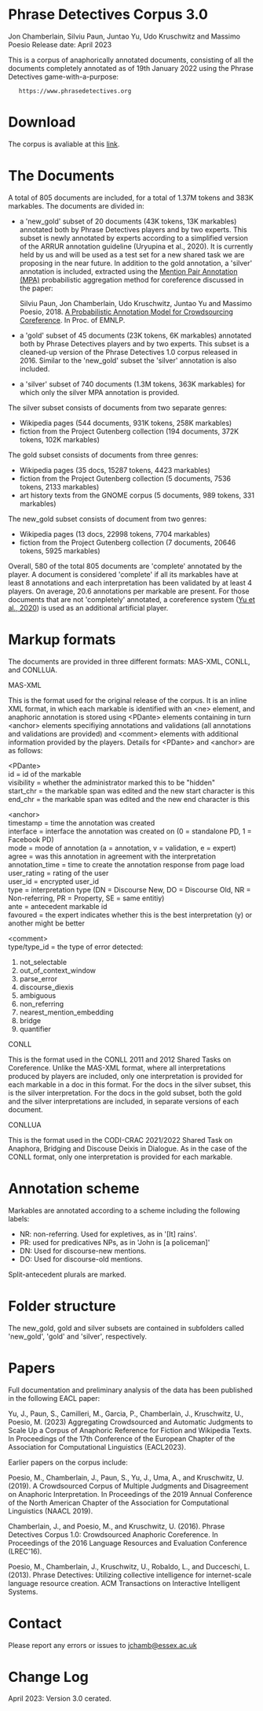 # Phrase Detectives Corpus 3.0

Jon Chamberlain, Silviu Paun, Juntao Yu, Udo Kruschwitz and Massimo Poesio
Release date: April 2023

This is a corpus of anaphorically annotated documents, consisting of
all the  documents completely annotated as of 19th January 2022 using
the  Phrase Detectives game-with-a-purpose: 

	   https://www.phrasedetectives.org

# Download

The corpus is avaliable at this [link]().

# The Documents

A total of 805 documents are included, for a total of 1.37M tokens and
383K markables. The documents are divided in:

* a 'new_gold' subset of 20 documents (43K tokens, 13K markables) annotated
  both by Phrase Detectives players and by two experts. This subset is newly annotated by experts according to a simplified version of the ARRUR annotation guideline (Uryupina et al., 2020). It is currently held by us and will be used as a test set for a new shared task we are proposing in the near future. In addition to the gold annotation, a 'silver' annotation is
  included, extracted using the [Mention Pair Annotation (MPA)](https://github.com/SilviuPaun/Mention-Pair-Annotations-model) probabilistic
  aggregation method for coreference discussed in the paper:

  Silviu Paun, Jon Chamberlain, Udo Kruschwitz, Juntao Yu and Massimo
  Poesio, 2018. [A Probabilistic Annotation Model for Crowdsourcing
  Coreference](https://aclanthology.coli.uni-saarland.de/papers/D18-1218/d18-1218). In Proc. of EMNLP.

* a 'gold' subset of 45 documents (23K tokens, 6K markables) annotated
  both by Phrase Detectives players and by two experts. This subset is
  a cleaned-up version of the Phrase Detectives 1.0 corpus released in
  2016. Similar to the 'new_gold' subset the 'silver' annotation is also included.
  

* a 'silver' subset of 740 documents (1.3M tokens, 363K markables) for
  which only the silver MPA annotation is provided.

The silver subset consists of documents  from two separate genres:

* Wikipedia pages (544 documents, 931K tokens, 258K markables)
* fiction from the Project Gutenberg collection (194 documents, 372K
                   tokens, 102K markables)

The gold subset consists of documents from three genres:

* Wikipedia pages (35 docs, 15287 tokens, 4423 markables)
* fiction from the Project Gutenberg collection (5 documents, 7536
                   tokens, 2133 markables)
* art history texts from the GNOME corpus (5 documents, 989 tokens,
                   331 markables)	
                   
The new_gold subset consists of document from two genres:             
* Wikipedia pages (13 docs, 22998 tokens, 7704 markables)
* fiction from the Project Gutenberg collection (7 documents, 20646
                   tokens, 5925 markables)

Overall, 580 of the total 805 documents are 'complete' annotated by the player. A document is considered 'complete' if all its markables have at least
8 annotations and each interpretation has been validated by at least
4 players. On average, 20.6 annotations per markable are present. For those documents that are not 'completely' annotated, a coreference system ([Yu et al., 2020](https://aclanthology.org/2020.lrec-1.2)) is used as an additional artificial player.

# Markup formats

The documents are provided in three different formats: MAS-XML, CONLL,
and CONLLUA.

MAS-XML

This is the format used for the original release of the corpus. It is
an inline XML format, in which each markable is identified with an
\<ne\> element, and anaphoric annotation is stored using \<PDante\>
elements containing in turn \<anchor\> elements specifiying annotations
and validations (all annotations and validations are provided) and
\<comment\> elements with additional information provided by the
players. Details for \<PDante\> and \<anchor\> are as follows: 

\<PDante\>  
id = id of the markable  
visibility = whether the administrator marked this to be "hidden"  
start_chr = the markable span was edited and the new start character is this  
end_chr = the markable span was edited and the new end character is this  

\<anchor\>  
timestamp = time the annotation was created  
interface = interface the annotation was created on (0 = standalone PD, 1 = Facebook PD)  
mode = mode of annotation (a = annotation, v = validation, e = expert)  
agree = was this annotation in agreement with the interpretation  
annotation_time = time to create the annotation response from page load  
user_rating = rating of the user  
user_id = encrypted user_id  
type = interpretation type (DN = Discourse New, DO = Discourse Old, NR = Non-referring, PR = Property, SE = same entitiy)  
ante = antecedent markable id  
favoured = the expert indicates whether this is the best interpretation (y) or another might be better  

\<comment\>  
type/type_id = the type of error detected:  

1. not_selectable
2. out_of_context_window
3. parse_error
4. discourse_diexis
5. ambiguous
6. non_referring
7. nearest_mention_embedding
8. bridge
9. quantifier

CONLL

This is the format used in the CONLL 2011 and 2012 Shared Tasks on
Coreference. Unlike the MAS-XML format, where all interpretations
produced by players are included, only one interpretation is provided
for each markable in a doc in this format. For the docs in the silver
subset, this is the silver interpretation. For the docs in the gold
subset, both the gold and the silver interpretations are included, in
separate versions of each document.

CONLLUA

This is the format used in the CODI-CRAC 2021/2022 Shared Task on Anaphora, Bridging and Discouse Deixis in Dialogue. As in the case of the CONLL format,
only one interpretation is provided for each markable. 

# Annotation scheme

Markables are annotated according to a scheme including the following
labels:

* NR: non-referring. Used for expletives, as in '[It] rains'.
* PR: used for predicatives NPs, as in 'John is [a policeman]'
* DN: Used for discourse-new mentions.
* DO: Used for discourse-old mentions.

Split-antecedent plurals are marked.

# Folder structure

The new_gold, gold and silver subsets are contained in subfolders called 'new_gold', 'gold'
and 'silver', respectively. 


# Papers

Full documentation and preliminary analysis of the data has been
published in the following EACL paper: 

Yu, J., Paun, S., Camilleri, M., Garcia, P., Chamberlain, J., Kruschwitz, U., Poesio, M. (2023)
Aggregating Crowdsourced and Automatic Judgments to Scale Up a Corpus of Anaphoric Reference for Fiction and Wikipedia Texts. In Proceedings of the 17th Conference of the European Chapter of the Association for Computational Linguistics (EACL2023).

Earlier papers on the corpus include:

Poesio, M., Chamberlain, J., Paun, S., Yu, J., Uma, A., and Kruschwitz, U. (2019).
A Crowdsourced Corpus of Multiple Judgments and Disagreement on Anaphoric Interpretation. In Proceedings of the 2019 Annual Conference of the North American Chapter of the Association for Computational Linguistics (NAACL 2019).

Chamberlain, J., and Poesio, M., and Kruschwitz, U. (2016). Phrase
Detectives Corpus 1.0: Crowdsourced Anaphoric Coreference.  In
Proceedings of the 2016 Language Resources and Evaluation Conference
(LREC'16). 

Poesio, M., Chamberlain, J., Kruschwitz, U., Robaldo, L., and
Ducceschi, L. (2013). Phrase Detectives: Utilizing collective
intelligence for internet-scale language resource creation.  ACM
Transactions on Interactive Intelligent Systems. 

# Contact

Please report any errors or issues to jchamb@essex.ac.uk

# Change Log

April 2023: Version 3.0 cerated.


